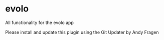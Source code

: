 # evolo
 All functionality for the evolo app

 Please install and update this plugin using the Git Updater by Andy Fragen

